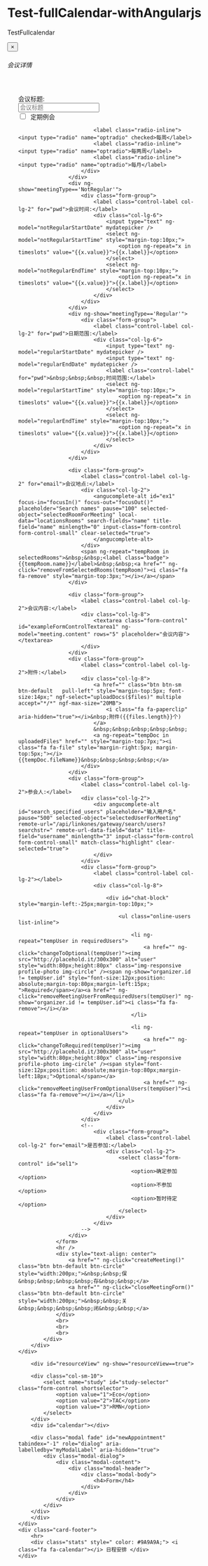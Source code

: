 # Test-fullCalendar-withAngularjs
TestFullcalendar

<div class="modal  fade" id="meetingForm" tabindex="-1" role="dialog" data-keyboard="false" data-backdrop="static" aria-labelledby="myModalLabeltest" aria-hidden="true">
    <div class="modal-dialog" style="width:90%;height:100%; ">
        <div class="modal-content">
            <div class="modal-header">
                <button type="button" click="closeMeetingForm()" class="close" data-dismiss="modal" aria-hidden="true">&times;</button>
                <h6>会议详情</h6>
            </div>
            <div class="create" style="padding:25px; padding-bottom: 5px;">
                <form class="form-horizontal">
                    <div class="form-group">
                        <label class="control-label col-lg-2" for="email">会议标题:</label>
                        <div class="col-lg-6">
                            <input type="text" class="form-control" id="title" placeholder="会议标题" ng-model="meeting.title">
                        </div>
                    </div>
                    <div class="form-group">
                        <label class="control-label col-lg-2"> </label>
                        <div class="col-lg-3">
                            <label><input type="checkbox" ng-checked="meetingType=='Regular'" ng-click="changeMeetingType()">&nbsp;&nbsp;定期例会</label>
                        </div>
                        <div>
                            <div ng-show="meetingType=='Regular'">
                            </div>
                        </div>
                    </div>
                    <div class="form-group" ng-show="meetingType=='Regular'">
                        <label class="control-label col-lg-2"> </label>
                        <div class="col-lg-4">

                            <label class="radio-inline"><input type="radio" name="optradio" checked>每周</label>
                            <label class="radio-inline"><input type="radio" name="optradio">每两周</label>
                            <label class="radio-inline"><input type="radio" name="optradio">每月</label>
                        </div>
                    </div>
                    <div ng-show="meetingType=='NotRegular'">
                        <div class="form-group">
                            <label class="control-label col-lg-2" for="pwd">会议时间:</label>
                            <div class="col-lg-6">
                                <input type="text" ng-model="notRegularStartDate" mydatepicker />
                                <select ng-model="notRegularStartTime" style="margin-top:10px;">
                                    <option ng-repeat="x in timeslots" value="{{x.value}}">{{x.label}}</option>
                                </select>
                                <select ng-model="notRegularEndTime" style="margin-top:10px;">
                                    <option ng-repeat="x in timeslots" value="{{x.value}}">{{x.label}}</option>
                                </select>
                            </div>
                        </div>
                    </div>
                    <div ng-show="meetingType=='Regular'">
                        <div class="form-group">
                            <label class="control-label col-lg-2" for="pwd">日期范围:</label>
                            <div class="col-lg-6">
                                <input type="text" ng-model="regularStartDate" mydatepicker />
                                <input type="text" ng-model="regularEndDate" mydatepicker />
                                <label class="control-label" for="pwd">&nbsp;&nbsp;&nbsp;时间范围:</label>
                                <select ng-model="regularStartTime" style="margin-top:10px;">
                                    <option ng-repeat="x in timeslots" value="{{x.value}}">{{x.label}}</option>
                                </select>
                                <select ng-model="regularEndTime" style="margin-top:10px;">
                                    <option ng-repeat="x in timeslots" value="{{x.value}}">{{x.label}}</option>
                                </select>
                            </div>
                        </div>
                    </div>

                    <div class="form-group">
                        <label class="control-label col-lg-2" for="email">会议地点:</label>
                        <div class="col-lg-2">
                            <angucomplete-alt id="ex1" focus-in="focusIn()" focus-out="focusOut()" placeholder="Search names" pause="100" selected-object="selectedRoomForMeeting" local-data="locationsRooms" search-fields="name" title-field="name" minlength="0" input-class="form-control form-control-small" clear-selected="true">
                            </angucomplete-alt>
                        </div>
                        <span ng-repeat="tempRoom in selectedRooms">&nbsp;&nbsp;<label class="badge">{{tempRoom.name}}</label>&nbsp;&nbsp;<a href="" ng-click="removeFromSelectedRooms(tempRoom)"><i class="fa fa-remove" style="margin-top:3px;"></i></a></span>
                    </div>

                    <div class="form-group">
                        <label class="control-label col-lg-2">会议内容:</label>
                        <div class="col-lg-8">
                            <textarea class="form-control" id="exampleFormControlTextarea1" ng-model="meeting.content" rows="5" placeholder="会议内容"></textarea>
                        </div>
                    </div>
                    <div class="form-group">
                        <label class="control-label col-lg-2">附件:</label>
                        <div class="col-lg-8">
                            <a href="" class="btn btn-sm btn-default   pull-left" style="margin-top:5px; font-size:14px;" ngf-select="uploadDocs($files)" multiple accept="*/*" ngf-max-size="20MB">
                                <i class="fa fa-paperclip" aria-hidden="true"></i>&nbsp;附件({{files.length}}个)
                            </a>
                            &nbsp;&nbsp;&nbsp;&nbsp;&nbsp;
                            <a ng-repeat="tempDoc in uploadedFiles" href="" style="margin-top:7px;"><i class="fa fa-file" style="margin-right:5px; margin-top:5px;"></i>{{tempDoc.fileName}}&nbsp;&nbsp;&nbsp;&nbsp;</a>
                        </div>
                    </div>
                    <div class="form-group">
                        <label class="control-label col-lg-2">参会人:</label>
                        <div class="col-lg-2">
                            <div angucomplete-alt id="search_specified_users" placeholder="输入用户名" pause="500" selected-object="selectedUserForMeeting" remote-url="/api/linkones/gateway/search/users?searchstr=" remote-url-data-field="data" title-field="username" minlength="3" input-class="form-control form-control-small" match-class="highlight" clear-selected="true">
                            </div>
                        </div>
                        <div class="form-group">
                            <label class="control-label col-lg-2"></label>
                            <div class="col-lg-8">

                                <div id="chat-block" style="margin-left:-25px;margin-top:10px;">

                                    <ul class="online-users list-inline">

                                        <li ng-repeat="tempUser in requiredUsers">
                                            <a href="" ng-click="changeToOptional(tempUser)"><img src="http://placehold.it/300x300" alt="user" style="width:80px;height:80px" class="img-responsive profile-photo img-circle" /><span ng-show="organizer.id != tempUser.id" style="font-size:12px;position: absolute;margin-top:80px;margin-left:15px; ">Required</span></a><a href="" ng-click="removeMeetingUserFromRequiredUsers(tempUser)" ng-show="organizer.id != tempUser.id"><i class="fa fa-remove"></i></a>
                                        </li>

                                        <li ng-repeat="tempUser in optionalUsers">
                                            <a href="" ng-click="changeToRequired(tempUser)"><img src="http://placehold.it/300x300" alt="user" style="width:80px;height:80px" class="img-responsive profile-photo img-circle" /><span style="font-size:12px;position: absolute;margin-top:80px;margin-left:18px;">Optional</span></a>
                                            <a href="" ng-click="removeMeetingUserFromOptionalUsers(tempUser)"><i class="fa fa-remove"></i></a></li>
                                    </ul>
                                </div>
                            </div>
                        </div>
                        <!--
                            <div class="form-group">
                                <label class="control-label col-lg-2" for="email">是否参加:</label>
                                <div class="col-lg-2">
                                    <select class="form-control" id="sel1">
                                        <option>确定参加</option>
                                        <option>不参加</option>
                                        <option>暂时待定</option>
                                    </select>
                                </div>
                            </div>
                        -->
                    </div>
                </form>
                <hr />
                <div style="text-align: center">
                    <a href="" ng-click="createMeeting()" class="btn btn-default btn-circle" style="width:200px;">&nbsp;&nbsp;保&nbsp;&nbsp;&nbsp;&nbsp;存&nbsp;&nbsp;</a>
                    <a href="" ng-click="closeMeetingForm()" class="btn btn-default btn-circle" style="width:200px;">&nbsp;&nbsp;关&nbsp;&nbsp;&nbsp;&nbsp;闭&nbsp;&nbsp;</a>
                </div>
                <br>
                <br>
                <br>
            </div>
        </div>
    </div>
</div>





<div class="card ">
    <div class="card-header ">
        <!--        <h5 class="card-title">日程安排</h5>-->
        <!--        <p class="card-category" style=" color: #9A9A9A; margin-top: -15px;">24 Hours performance</p> -->
    </div>
    <div class="card-body ">
        <div class="calendar" ng-model="eventSources" calendar="myCalendar1" ui-calendar="uiConfig.calendar" style="margin-bottom: 5px;" id="calendarView"></div>


        <div id="resourceView" ng-show="resourceView==true">
          
        <div class="col-sm-10">
            <select name="study" id="study-selector" class="form-control shortselector">
                <option value="1">Eco</option>
                <option value="2">TAC</option>
                <option value="3">RMN</option>
            </select>
        </div>
        <div id="calendar"></div>

        <div class="modal fade" id="newAppointment" tabindex="-1" role="dialog" aria-labelledby="myModalLabel" aria-hidden="true">
            <div class="modal-dialog">
                <div class="modal-content">
                    <div class="modal-header">
                        <div class="modal-body">
                            <h4>Form</h4>
                        </div>
                    </div>
                </div>
            </div>
        </div>
        </div>
    </div>
    <div class="card-footer">
        <hr>
        <div class="stats" style=" color: #9A9A9A;"> <i class="fa fa-calendar"></i> 日程安排 </div>
    </div>
</div>
